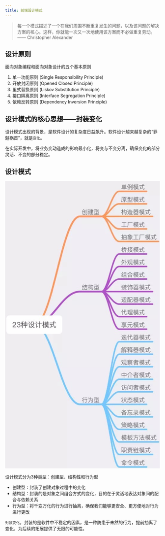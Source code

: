 ```yaml
---
title: 前端设计模式
---
```


> 每一个模式描述了一个在我们周围不断重复发生的问题，以及该问题的解决方案的核心。这样，你就能一次又一次地使用该方案而不必做重复劳动。 —— Christopher Alexander

## 设计原则

面向对象编程和面向对象设计的五个基本原则

1. 单一功能原则 (Single Responsibility Principle)
2. 开放封闭原则 (Opened Closed Principle)
3. 里式替换原则 (Liskov Substitution Principle)
4. 接口隔离原则 (Interface Segregation Principle)
5. 依赖反转原则 (Dependency Inversion Principle)

## 设计模式的核心思想——封装变化

设计模式出现的背景，是软件设计的复杂度日益飙升。软件设计越来越复杂的“罪魁祸首”，就是`变化`。

在实际开发中，将业务变动造成的影响最小化，将变与不变分离，确保变化的部分灵活、不变的部分稳定。

## 设计模式

![设计模式](./assets/gof.jpg)

设计模式分为3种类型：创建型、结构性和行为型

- 创建型：封装了创建对象过程中的变化
- 结构型：封装的是对象之间组合方式的变化，目的在于灵活地表达对象间的配合与依赖关系
- 行为型：将千变万化的行为进行抽离，确保我们能够更安全、更方便地对行为进行更改

`封装变化`，封装的是软件中不稳定的因素，是一种防患于未然的行为，提前抽离了变化，为后续的拓展提供了无限的可能性。

